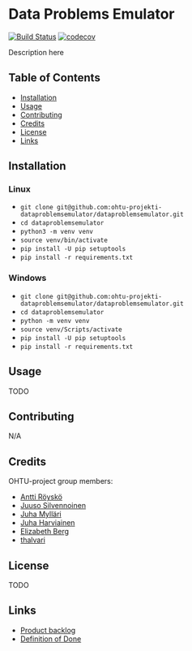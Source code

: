 # Data Problems Emulator
[![Build Status](https://travis-ci.com/ohtu-projekti-dataproblemsemulator/dataproblemsemulator.svg?branch=master)](https://travis-ci.com/ohtu-projekti-dataproblemsemulator/dataproblemsemulator)
[![codecov](https://codecov.io/gh/ohtu-projekti-dataproblemsemulator/dataproblemsemulator/branch/master/graph/badge.svg)](https://codecov.io/gh/ohtu-projekti-dataproblemsemulator/dataproblemsemulator)

Description here

## Table of Contents <a name="table-of-contents"/>

* [Installation](#installation)
* [Usage](#usage)
* [Contributing](#contributing)
* [Credits](#credits)
* [License](#license)
* [Links](#links)

## Installation <a name="installation"/>
### Linux
* ```git clone git@github.com:ohtu-projekti-dataproblemsemulator/dataproblemsemulator.git```
* ```cd dataproblemsemulator```
* ```python3 -m venv venv```
* ```source venv/bin/activate```
* ```pip install -U pip setuptools```
* ```pip install -r requirements.txt```

### Windows
* ```git clone git@github.com:ohtu-projekti-dataproblemsemulator/dataproblemsemulator.git```
* ```cd dataproblemsemulator```
* ```python -m venv venv```
* ```source venv/Scripts/activate```
* ```pip install -U pip setuptools```
* ```pip install -r requirements.txt```

## Usage <a name="usage"/>
TODO

## Contributing <a name="contributing"/>
N/A

## Credits <a name="credits"/>
OHTU-project group members:
* [Antti Röyskö](https://github.com/anroysko)
* [Juuso Silvennoinen](https://github.com/Jsos17)
* [Juha Mylläri](https://github.com/juhamyllari)
* [Juha Harviainen](https://github.com/Kalakuh)
* [Elizabeth Berg](https://github.com/reykjaviks)
* [thalvari](https://github.com/thalvari)

## License <a name="license"/>
TODO

## Links <a name="links"/>
* [Product backlog](https://docs.google.com/spreadsheets/d/1WarfjE1UKnpkwlG3px8kG7dWvZmzVhzRg8-vwbMKG6c)
* [Definition of Done](docs/definition_of_done.md)
